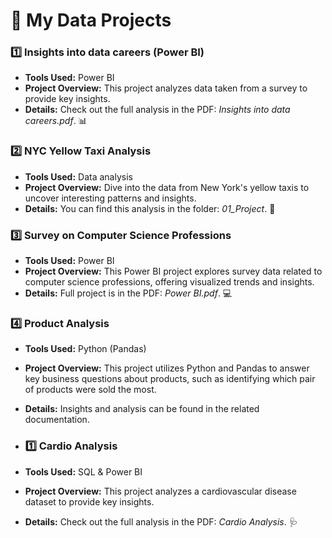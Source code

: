# 🌟 My Data Projects

### 1️⃣ **Insights into data careers (Power BI)**  
- **Tools Used:** Power BI  
- **Project Overview:** This project analyzes data taken from a survey to provide key insights.  
- **Details:** Check out the full analysis in the PDF: *Insights into data careers.pdf*. 📊

### 2️⃣ **NYC Yellow Taxi Analysis**  
- **Tools Used:** Data analysis  
- **Project Overview:** Dive into the data from New York's yellow taxis to uncover interesting patterns and insights.  
- **Details:** You can find this analysis in the folder: *01_Project*. 🚖

### 3️⃣ **Survey on Computer Science Professions**  
- **Tools Used:** Power BI  
- **Project Overview:** This Power BI project explores survey data related to computer science professions, offering visualized trends and insights.  
- **Details:** Full project is in the PDF: *Power BI.pdf*. 💻

### 4️⃣ **Product Analysis**  
- **Tools Used:** Python (Pandas)  
- **Project Overview:** This project utilizes Python and Pandas to answer key business questions about products, such as identifying which pair of products were sold the most.  
- **Details:** Insights and analysis can be found in the related documentation. 

- ### 1️⃣ **Cardio Analysis**  
- **Tools Used:** SQL & Power BI  
- **Project Overview:** This project analyzes a cardiovascular disease dataset to provide key insights.  
- **Details:** Check out the full analysis in the PDF: *Cardio Analysis*. 🩺


<!---
DozedCupboard/DozedCupboard is a ✨ special ✨ repository because its `README.md` (this file) appears on your GitHub profile.
You can click the Preview link to take a look at your changes.
--->
